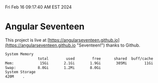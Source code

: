 Fri Feb 16 09:17:40 AM EST 2024

# Angular Seventeen


This project is live at [https://angularseventeen.github.io](https://angularseventeen.github.io "Seventeen!") thanks to Github.

```bash
System Memory
               total        used        free      shared  buff/cache   available
Mem:            15Gi       2.1Gi       1.9Gi       305Mi        11Gi        13Gi
Swap:          8.0Gi       1.2Mi       8.0Gi
System Storage
420M	.
```
```bash
